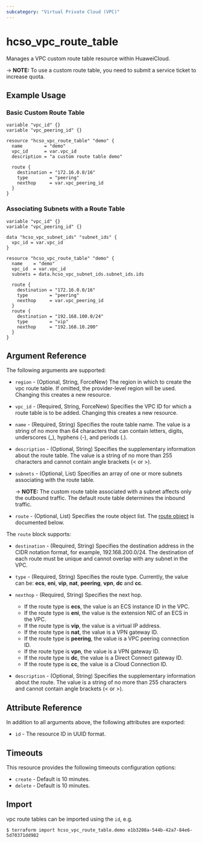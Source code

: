 ```yaml
---
subcategory: "Virtual Private Cloud (VPC)"
---
```


# hcso_vpc_route_table

Manages a VPC custom route table resource within HuaweiCloud.

-> **NOTE:** To use a custom route table, you need to submit a service ticket to increase quota.

## Example Usage

### Basic Custom Route Table

```hcl
variable "vpc_id" {}
variable "vpc_peering_id" {}

resource "hcso_vpc_route_table" "demo" {
  name        = "demo"
  vpc_id      = var.vpc_id
  description = "a custom route table demo"

  route {
    destination = "172.16.0.0/16"
    type        = "peering"
    nexthop     = var.vpc_peering_id
  }
}
```

### Associating Subnets with a Route Table

```hcl
variable "vpc_id" {}
variable "vpc_peering_id" {}

data "hcso_vpc_subnet_ids" "subnet_ids" {
  vpc_id = var.vpc_id
}

resource "hcso_vpc_route_table" "demo" {
  name    = "demo"
  vpc_id  = var.vpc_id
  subnets = data.hcso_vpc_subnet_ids.subnet_ids.ids

  route {
    destination = "172.16.0.0/16"
    type        = "peering"
    nexthop     = var.vpc_peering_id
  }
  route {
    destination = "192.168.100.0/24"
    type        = "vip"
    nexthop     = "192.168.10.200"
  }
}
```

## Argument Reference

The following arguments are supported:

* `region` - (Optional, String, ForceNew) The region in which to create the vpc route table.
  If omitted, the provider-level region will be used. Changing this creates a new resource.

* `vpc_id` - (Required, String, ForceNew) Specifies the VPC ID for which a route table is to be added.
  Changing this creates a new resource.

* `name` - (Required, String) Specifies the route table name. The value is a string of no more than
  64 characters that can contain letters, digits, underscores (_), hyphens (-), and periods (.).

* `description` - (Optional, String) Specifies the supplementary information about the route table.
  The value is a string of no more than 255 characters and cannot contain angle brackets (< or >).

* `subnets` - (Optional, List) Specifies an array of one or more subnets associating with the route table.

  -> **NOTE:** The custom route table associated with a subnet affects only the outbound traffic.
  The default route table determines the inbound traffic.

* `route` - (Optional, List) Specifies the route object list. The [route object](#route_object)
  is documented below.

<a name="route_object"></a>
The `route` block supports:

* `destination` - (Required, String) Specifies the destination address in the CIDR notation format,
  for example, 192.168.200.0/24. The destination of each route must be unique and cannot overlap
  with any subnet in the VPC.

* `type` - (Required, String) Specifies the route type. Currently, the value can be:
  **ecs**, **eni**, **vip**, **nat**, **peering**, **vpn**, **dc** and **cc**.

* `nexthop` - (Required, String) Specifies the next hop.
  + If the route type is **ecs**, the value is an ECS instance ID in the VPC.
  + If the route type is **eni**, the value is the extension NIC of an ECS in the VPC.
  + If the route type is **vip**, the value is a virtual IP address.
  + If the route type is **nat**, the value is a VPN gateway ID.
  + If the route type is **peering**, the value is a VPC peering connection ID.
  + If the route type is **vpn**, the value is a VPN gateway ID.
  + If the route type is **dc**, the value is a Direct Connect gateway ID.
  + If the route type is **cc**, the value is a Cloud Connection ID.

* `description` - (Optional, String) Specifies the supplementary information about the route.
  The value is a string of no more than 255 characters and cannot contain angle brackets (< or >).

## Attribute Reference

In addition to all arguments above, the following attributes are exported:

* `id` - The resource ID in UUID format.

## Timeouts

This resource provides the following timeouts configuration options:

* `create` - Default is 10 minutes.
* `delete` - Default is 10 minutes.

## Import

vpc route tables can be imported using the `id`, e.g.

```
$ terraform import hcso_vpc_route_table.demo e1b3208a-544b-42a7-84e6-5d70371dd982
```
